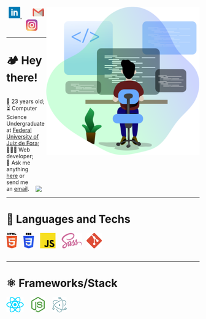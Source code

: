 <!--

Implementar





- :computer: Techs: <code><img height="20" src="https://raw.githubusercontent.com/github/explore/80688e429a7d4ef2fca1e82350fe8e3517d3494d/topics/typescript/typescript.png"></code>
<code><img height="20" src="https://raw.githubusercontent.com/github/explore/80688e429a7d4ef2fca1e82350fe8e3517d3494d/topics/react/react.png"></code>
<code><img height="20" src="https://raw.githubusercontent.com/github/explore/5c058a388828bb5fde0bcafd4bc867b5bb3f26f3/topics/graphql/graphql.png"></code>
<code><img height="20" src="https://raw.githubusercontent.com/github/explore/80688e429a7d4ef2fca1e82350fe8e3517d3494d/topics/nodejs/nodejs.png"></code>
<code><img height="20" src="https://raw.githubusercontent.com/github/explore/80688e429a7d4ef2fca1e82350fe8e3517d3494d/topics/react-native/react-native.png"></code>
<code><img height="20" src="https://raw.githubusercontent.com/github/explore/80688e429a7d4ef2fca1e82350fe8e3517d3494d/topics/docker/docker.png"></code>
<code><img height="20" src="https://raw.githubusercontent.com/github/explore/80688e429a7d4ef2fca1e82350fe8e3517d3494d/topics/git/git.png"></code>



React  <img height="35" src="https://raw.githubusercontent.com/github/explore/80688e429a7d4ef2fca1e82350fe8e3517d3494d/topics/react/react.png">
Dart  <img height="35" src="https://raw.githubusercontent.com/github/explore/80688e429a7d4ef2fca1e82350fe8e3517d3494d/topics/dart/dart.png">
Flutter  <img height="35" src="https://raw.githubusercontent.com/github/explore/80688e429a7d4ef2fca1e82350fe8e3517d3494d/topics/flutter/flutter.png">


-->


<div align="right">

<img align="right" margin="15px" margin-top="100px" width="400px" src="./public/code.svg">

<p>
<img align="right" width="428px" src="https://github-readme-stats.vercel.app/api/top-langs/?username=magaliais&hide=jupyternotebook&layout=compact&theme=light&hide_border=true" style="margin-top: 5rem">
</p>

</div>

<div align="center">
<a href="https://www.linkedin.com/in/gabriel-albuquerque-magalh%C3%A3es-020360206/" target="_blank">
<img height="30" alt="LinkedIn" src="./public/linkedin.svg"/>
</a>
&nbsp;&nbsp;&nbsp;&nbsp;&nbsp;&nbsp;
<a target="_blank" href="mailto:gabriel.albuquerque@ice.ufjf.br" target="_blank">
    <img alt="Email" height="30" src="./public/gmail.svg"/>
</a>
&nbsp;&nbsp;&nbsp;&nbsp;&nbsp;&nbsp;
<a href="https://www.instagram.com/magaliais/" target="_blank">
<img height="30" alt="Instagram" src="./public/instagram.svg"/>
</a>
</div>

---

# 🏕️ Hey there!
<br>
🎂 23 years old;
<br>
⏳ Computer Science Undergraduate at <a href="https://www2.ufjf.br/ufjf/" target="_blank">Federal University of Juiz de Fora</a>;
<br>
👨🏼‍💻 Web developer;
<br>
💬 Ask me anything <a href="https://github.com/magaliais/magaliais/issues/new" target="_blank">here</a> or send me an <a href="mailto:gabriel.ashm@hotmail.com">email</a>.

---

# 🔨 Languages and Techs

<div align="left">
<img height="40" alt="HTML5" src="./public/techs/html5.svg" title="HTML5"/> &nbsp;&nbsp; <img height="40" alt="CSS3" src="./public/techs/css3.svg" title="CSS3"/> &nbsp;&nbsp; <img height="40" alt="JavaScript" src="./public/techs/javascript.svg" title="JavaScript"/> &nbsp;&nbsp; <img height="40" alt="Sass" src="./public/techs/sass.svg" title="Sass"/> &nbsp; <img height="40" alt="Git" src="./public/techs/git.svg" title="Git"/>
</div>

<br>

---
# ⚛️ Frameworks/Stack

<div align="left">
<img height="40" alt="ReactJS" src="./public/techs/react.svg" title="ReactJS"/> &nbsp;&nbsp;&nbsp; <img height="40" alt="NodeJS" src="./public/techs/nodejs.svg" title="NodeJS"/> &nbsp;&nbsp;&nbsp; <!-- <img height="40" src="./public/techs/react-native.svg" alt="React Native" title="React Native"> &nbsp;&nbsp;&nbsp; --> <img height="40" src="./public/techs/electron.svg" alt="Electron" title="Electron"> &nbsp;&nbsp;&nbsp; <!-- <img height="40" src="./public/techs/flutter.svg" alt="Flutter" title="Flutter"> -->
</div>


<!-- <div align="center">
 <h1>
  🏕️ Howdy!
  <br>
  <br>

<span>

  <a target="_blank" href="https://www.linkedin.com/in/gabriel-albuquerque-magalh%C3%A3es-020360206/">
    <img alt="Linkedin" width="22px" src="./public/linkedin.svg"/>
  </a>&nbsp;&nbsp;&nbsp;&nbsp;
  
  <a target="_blank" href="https://www.instagram.com/magaliais/">
    <img alt="Instagram" width="22px" src="./public/instagram.svg"/>
  </a>&nbsp;&nbsp;&nbsp;&nbsp;
  
  <a target="_blank" href="mailto:gabriel.albuquerque@ice.ufjf.br">
    <img alt="Email" width="22px" src="./public/gmail.svg"/>
  </a>

</span>



</div>

🎂 22 years old;

⏳ Computer Science Undergraduate at <a href="https://www2.ufjf.br/ufjf/" target="_blank">Federal University of Juiz de Fora</a>;

👨🏼‍💻 Web development;

💬 Ask me anything <a href="https://github.com/magaliais/magaliais/issues/new" target="_blank">here</a> or send me an <a href="mailto:gabriel.ashm@hotmail.com">email</a>.
 
 
---

<br>

**🔨 Tools**  

<br>
<div align="center">
  <img src="./public/tech-logos/html5.svg" width="40px" alt="HTML 5">&nbsp;&nbsp;&nbsp;&nbsp;
  <img src="./public/tech-logos/css3.svg" width="40px" alt="CSS 3">&nbsp;&nbsp;&nbsp;&nbsp;
  <img src="./public/tech-logos/sass.svg" width="40" alt="Sass">&nbsp;&nbsp;&nbsp;&nbsp;
  <img src="./public/tech-logos/javascript.svg" width="40px" alt="JavaScript">&nbsp;&nbsp;&nbsp;&nbsp;
  <img src="./public/tech-logos/react.svg" width="40" alt="React">&nbsp;&nbsp;&nbsp;&nbsp;
  <img src="./public/tech-logos/electron.svg" width="40" alt="Electron">&nbsp;&nbsp;&nbsp;&nbsp;
  <img src="./public/tech-logos/git.svg" width="40" alt="Git">&nbsp;&nbsp;&nbsp;&nbsp;
</div>

<br>

---

**🕵 Profile stats**  

<p align="left">
    <img align="left" src="https://github-readme-stats.vercel.app/api?username=magaliais&show_icons=true&theme=light" alt="Gabriel Magalhães' Github Stats" style="margin-top: 30px"/><br>
   <img align="left" src="https://github-readme-stats.vercel.app/api/top-langs/?username=magaliais&layout=compact&theme=light" width="400px" height="200px" style="margin-top: 20px"/>
</p> -->
